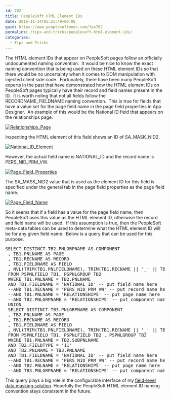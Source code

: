 ```yaml
---
id: 762
title: PeopleSoft HTML Element IDs
date: 2016-11-14T05:21:49+00:00
guid: https://www.peoplesoftmods.com/?p=762
permalink: /tips-and-tricks/peoplesoft-html-element-ids/
categories:
  - Tips and Tricks
---
```

The HTML element IDs that appear on PeopleSoft pages follow an officially undocumented naming convention.  It would be nice to know the exact naming convention that is being used on these HTML element IDs so that there would be no uncertainty when it comes to DOM manipulation with injected client side code.  Fortunately, there have been many PeopleSoft experts in the past that have demonstrated how the HTML element IDs on PeopleSoft pages typically have their record and field names present in the ID.  It is worth noting that not all fields follow the RECORDNAME_FIELDNAME naming convention.  This is true for fields that have a value set for the page field name in the page field properties in App Designer.  An example of this would be the National ID field that appears on the relationships page.

<!--more-->

[<img class="alignnone size-full wp-image-763" src="/assets/images/2016/11/Relationships_Page.png" alt="Relationships_Page" width="1277" height="532" srcset="/assets/images/2016/11/Relationships_Page.png 1277w, /assets/images/2016/11/Relationships_Page-300x125.png 300w, /assets/images/2016/11/Relationships_Page-768x320.png 768w, /assets/images/2016/11/Relationships_Page-1024x427.png 1024w, /assets/images/2016/11/Relationships_Page-912x380.png 912w" sizes="(max-width: 1277px) 100vw, 1277px" />](/assets/images/2016/11/Relationships_Page.png)

Inspecting the HTML element of this field shows an ID of SA\_MASK\_NID2.

[<img class="alignnone size-full wp-image-764" src="/assets/images/2016/11/National_ID_Element.png" alt="National_ID_Element" width="837" height="433" srcset="/assets/images/2016/11/National_ID_Element.png 837w, /assets/images/2016/11/National_ID_Element-300x155.png 300w, /assets/images/2016/11/National_ID_Element-768x397.png 768w, /assets/images/2016/11/National_ID_Element-735x380.png 735w" sizes="(max-width: 837px) 100vw, 837px" />](/assets/images/2016/11/National_ID_Element.png)

However, the actual field name is NATIONAL\_ID and the record name is PERS\_NID\_PRM\_VW.

[<img class="alignnone size-full wp-image-765" src="/assets/images/2016/11/Page_Field_Properties.png" alt="Page_Field_Properties" width="1046" height="490" srcset="/assets/images/2016/11/Page_Field_Properties.png 1046w, /assets/images/2016/11/Page_Field_Properties-300x141.png 300w, /assets/images/2016/11/Page_Field_Properties-768x360.png 768w, /assets/images/2016/11/Page_Field_Properties-1024x480.png 1024w, /assets/images/2016/11/Page_Field_Properties-811x380.png 811w" sizes="(max-width: 1046px) 100vw, 1046px" />](/assets/images/2016/11/Page_Field_Properties.png)

The SA\_MASK\_NID2 value that is used as the element ID for this field is specified under the general tab in the page field properties as the page field name.

[<img class="alignnone size-full wp-image-766" src="/assets/images/2016/11/Page_Field_Name.png" alt="Page_Field_Name" width="1029" height="496" srcset="/assets/images/2016/11/Page_Field_Name.png 1029w, /assets/images/2016/11/Page_Field_Name-300x145.png 300w, /assets/images/2016/11/Page_Field_Name-768x370.png 768w, /assets/images/2016/11/Page_Field_Name-1024x494.png 1024w, /assets/images/2016/11/Page_Field_Name-788x380.png 788w" sizes="(max-width: 1029px) 100vw, 1029px" />](/assets/images/2016/11/Page_Field_Name.png)

So it seems that if a field has a value for the page field name, then PeopleSoft uses this value as the HTML element ID, otherwise the record and field name will be used.  If this assumption is true, then the PeopleSoft meta-data tables can be used to determine what the HTML element ID will be for any given field name.  Below is a query that can be used for this purpose.

<pre>SELECT DISTINCT TB2.PNLGRPNAME AS COMPONENT 
 , TB1.PNLNAME AS PAGE 
 , TB1.RECNAME AS RECORD
 , TB1.FIELDNAME AS FIELD 
 , NVL(TRIM(TB1.PNLFIELDNAME), TRIM(TB1.RECNAME || '_' || TB1.FIELDNAME)) AS ELEMENT_ID 
 FROM PSPNLFIELD TB1, PSPNLGROUP TB2 
 WHERE TB1.PNLNAME = TB2.PNLNAME
 AND TB1.FIELDNAME = 'NATIONAL_ID' -- put field name here
 --AND TB1.RECNAME = 'PERS_NID_PRM_VW' -- put record name here
 --AND TB1.PNLNAME = 'RELATIONSHIPS' -- put page name here
 --AND TB2.PNLGRPNAME = 'RELATIONSHIPS' -- put component name here
 UNION 
 SELECT DISTINCT TB3.PNLGRPNAME AS COMPONENT 
 , TB2.PNLNAME AS PAGE 
 , TB1.RECNAME AS RECORD
 , TB1.FIELDNAME AS FIELD 
 , NVL(TRIM(TB1.PNLFIELDNAME), TRIM(TB1.RECNAME || '_' || TB1.FIELDNAME)) AS ELEMENT_ID 
 FROM PSPNLFIELD TB1, PSPNLFIELD TB2 , PSPNLGROUP TB3 
 WHERE TB1.PNLNAME = TB2.SUBPNLNAME 
 AND TB2.FIELDTYPE = '11'
 AND TB2.PNLNAME = TB3.PNLNAME 
 AND TB1.FIELDNAME = 'NATIONAL_ID' -- put field name here
 --AND TB1.RECNAME = 'PERS_NID_PRM_VW' -- put record name here
 --AND TB2.PNLNAME = 'RELATIONSHIPS' -- put page name here
 --AND TB3.PNLGRPNAME = 'RELATIONSHIPS' -- put component name here</pre>

This query plays a big role in the configurable interface of my [field-level data masking solution](https://youtu.be/RJUSCyy1rKg). Hopefully the PeopleSoft HTML element ID naming convention stays consistent in the future.